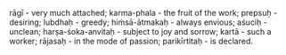 rāgī - very much attached; karma-phala - the fruit of the work; prepsuḥ - desiring; lubdhaḥ - greedy; hiṁsā-ātmakaḥ - always envious; aśuciḥ - unclean; harṣa-śoka-anvitaḥ - subject to joy and sorrow; kartā - such a worker; rājasaḥ - in the mode of passion; parikīrtitaḥ - is declared.